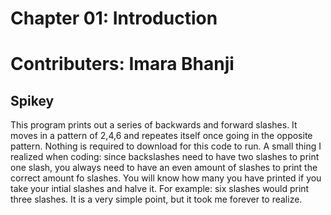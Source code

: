 # Chapter 01: Introduction
# Contributers: Imara Bhanji
## Spikey
This program prints out a series of backwards and forward slashes. 
It moves in a pattern of 2,4,6 and repeates itself once going in the opposite pattern.
Nothing is required to download for this code to run.
A small thing I realized when coding: since backslashes need to have two slashes to print one slash, you always need to have an even amount of slashes to print the correct amount fo slashes. You will know how many you have printed if you take your intial slashes and halve it. For example: six slashes would print three slashes. It is a very simple point, but it took me forever to realize.





